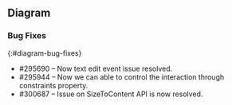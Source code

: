 ## Diagram

### Bug Fixes
{:#diagram-bug-fixes} 

* \#295690 – Now text edit event issue resolved.
* \#295944 – Now we can able to control the interaction through constraints property.
* \#300687 – Issue on SizeToContent API is now resolved.